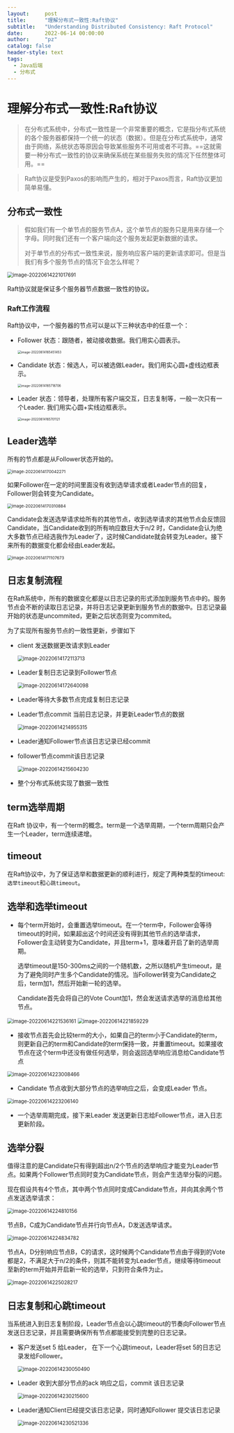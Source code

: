 ```yaml
---
layout:     post
title:      "理解分布式一致性:Raft协议"
subtitle:   "Understanding Distributed Consistency: Raft Protocol"
date:       2022-06-14 00:00:00
author:     "pz"
catalog: false
header-style: text
tags:
  - Java后端
  - 分布式
---
```


# 理解分布式一致性:Raft协议

> 在分布式系统中，分布式一致性是一个非常重要的概念，它是指分布式系统的各个服务器都保持一个统一的状态（数据）。但是在分布式系统中，通常由于网络，系统状态等原因会导致某些服务不可用或者不可靠。==这就需要一种分布式一致性的协议来确保系统在某些服务失败的情况下任然整体可用。==

>Raft协议是受到Paxos的影响而产生的，相对于Paxos而言，Raft协议更加简单易懂。

## 分布式一致性

> 假如我们有一个单节点的服务节点A，这个单节点的服务只是用来存储一个字母。同时我们还有一个客户端向这个服务发起更新数据的请求。
>
> 对于单节点的分布式一致性来说，服务响应客户端的更新请求即可。但是当我们有多个服务节点的情况下会怎么样呢？

<img src="/img/image/image-20220614221017691.png" alt="image-20220614221017691" style="zoom:80%;" />

Raft协议就是保证多个服务器节点数据一致性的协议。

### Raft工作流程

Raft协议中，一个服务器的节点可以是以下三种状态中的任意一个：

* Follower 状态：跟随者，被动接收数据。我们用实心圆表示。

  <img src="/img/image/image-20220614165451453.png" alt="image-20220614165451453" style="zoom:50%;" />

* Candidate 状态：候选人，可以被选做Leader。我们用实心圆+虚线边框表示。

  <img src="/img/image/image-20220614165718706.png" alt="image-20220614165718706" style="zoom:50%;" />

* Leader 状态：领导者，处理所有客户端交互，日志复制等，一般一次只有一个Leader. 我们用实心圆+实线边框表示。

  <img src="/img/image/image-20220614165701121.png" alt="image-20220614165701121" style="zoom:50%;" />

## Leader选举

所有的节点都是从Follower状态开始的。

<img src="/img/image/image-20220614170042271.png" alt="image-20220614170042271" style="zoom: 67%;" />

如果Follower在一定的时间里面没有收到选举请求或者Leader节点的回复，Follower则会转变为Candidate。

<img src="/img/image/image-20220614170310884.png" alt="image-20220614170310884" style="zoom:67%;" />

Candidate会发送选举请求给所有的其他节点，收到选举请求的其他节点会反馈回Candidate，当Candidate收到的所有响应数目大于n/2 时，Candidate会认为绝大多数节点已经选我作为Leader了，这时候Candidate就会转变为Leader。接下来所有的数据变化都会经由Leader发起。

<img src="/img/image/image-20220614171107673.png" alt="image-20220614171107673" style="zoom:67%;" />

## 日志复制流程

在Raft系统中，所有的数据变化都是以日志记录的形式添加到服务节点中的。服务节点会不断的读取日志记录，并将日志记录更新到服务节点的数据中。日志记录最开始的状态是uncommited，更新之后状态则变为commited。

为了实现所有服务节点的一致性更新，步骤如下

* client 发送数据更改请求到Leader

  <img src="/img/image/image-20220614172113713.png" alt="image-20220614172113713" style="zoom:80%;" />

* Leader复制日志记录到Follower节点

  <img src="/img/image/image-20220614172640098.png" alt="image-20220614172640098" style="zoom:80%;" />

* Leader等待大多数节点完成复制日志记录

* Leader节点commit 当前日志记录，并更新Leader节点的数据

  <img src="/img/image/image-20220614214955315.png" alt="image-20220614214955315" style="zoom:80%;" />

* Leader通知Follower节点该日志记录已经commit

* follower节点commit该日志记录

  <img src="/img/image/image-20220614215604230.png" alt="image-20220614215604230" style="zoom:80%;" />

* 整个分布式系统实现了数据一致性

## term选举周期

在Raft 协议中，有一个term的概念。term是一个选举周期，一个term周期只会产生一个Leader，term连续递增。

## timeout

在Raft协议中，为了保证选举和数据更新的顺利进行，规定了两种类型的timeout:`选举timeout`和`心跳timeout`。

## 选举和选举timeout

* 每个term开始时，会重置选举timeout。在一个term中，Follower会等待timeout的时间，如果超出这个时间还没有得到其他节点的选举请求，Follower会主动转变为Candidate，并且term+1，意味着开启了新的选举周期。

  选举timeout是150-300ms之间的一个随机数，之所以随机产生timeout，是为了避免同时产生多个Candidate的情况。当Follower转变为Candidate之后，term加1，然后开始新一轮的选举。

  Candidate首先会将自己的Vote Count加1，然会发送请求选举的消息给其他节点。

<img src="/img/image/image-20220614221536161.png" alt="image-20220614221536161" style="zoom:80%;" />

<img src="/img/image/image-20220614221859229.png" alt="image-20220614221859229" style="zoom:80%;" />

* 接收节点首先会比较term的大小，如果自己的term小于Candidate的term，则更新自己的term和Candidate的term保持一致，并重置timeout。如果接收节点在这个term中还没有做任何选举，则会返回选举响应消息给Candidate节点

<img src="/img/image/image-20220614223008466.png" alt="image-20220614223008466" style="zoom:80%;" />

* Candidate 节点收到大部分节点的选举响应之后，会变成Leader 节点。

<img src="/img/image/image-20220614223206140.png" alt="image-20220614223206140" style="zoom:80%;" />

* 一个选举周期完成，接下来Leader 发送更新日志给Follower节点，进入日志更新阶段。

## 选举分裂

值得注意的是Candidate只有得到超出n/2个节点的选举响应才能变为Leader节点。如果两个Follower节点同时变为Candidate节点，则会产生选举分裂的问题。

现在假设共有4个节点，其中两个节点同时变成Candidate节点，并向其余两个节点发送选举请求：

<img src="/img/image/image-20220614224810156.png" alt="image-20220614224810156" style="zoom:80%;" />

节点B，C成为Candidate节点并行向节点A，D发送选举请求。

<img src="/img/image/image-20220614224834782.png" alt="image-20220614224834782" style="zoom:80%;" />

节点A，D分别响应节点B，C的请求，这时候两个Candidate节点由于得到的Vote都是2，不满足大于n/2的条件，则其不能转变为Leader节点，继续等待timeout至新的term开始并开启新一轮的选举，只到符合条件为止。

<img src="/img/image/image-20220614225028217.png" alt="image-20220614225028217" style="zoom:80%;" />

## 日志复制和心跳timeout

当系统进入到日志复制阶段，Leader节点会以心跳timeout的节奏向Follower节点发送日志记录，并且需要确保所有节点都能接受到完整的日志记录。

* 客户发送set 5 给Leader， 在下一个心跳timeout，Leader将set 5的日志记录发给Follower。

  <img src="/img/image/image-20220614230050490.png" alt="image-20220614230050490" style="zoom:80%;" />

* Leader 收到大部分节点的ack 响应之后，commit 该日志记录

  <img src="/img/image/image-20220614230215600.png" alt="image-20220614230215600" style="zoom:80%;" />

* Leader通知Client已经提交该日志记录，同时通知Follower 提交该日志记录

  <img src="/img/image/image-20220614230521336.png" alt="image-20220614230521336" style="zoom:80%;" />
